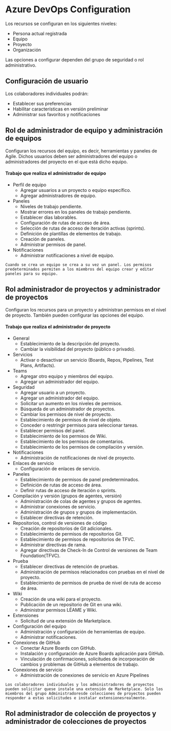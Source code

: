 # Azure DevOps Configuration

Los recursos se configuran en los siguientes niveles:

+ Persona actual registrada
+ Equipo
+ Proyecto
+ Organización

Las opciones a configurar dependen del grupo de seguridad o rol administrativo.

## Configuración de usuario

Los colaboradores individuales podrán:
+ Establecer sus preferencias
+ Habilitar características en versión preliminar 
+ Administrar sus favoritos y notificaciones


## Rol de administrador de equipo y administración de equipos

Configuran los recursos del equipo, es decir, herramientas y paneles de Agile. Dichos usuarios deben ser administradores del equipo o administradores del proyecto en el que está dicho equipo.

#### Trabajo que realiza el administrador de equipo

+ Perfil de equipo
    + Agregar usuarios a un proyecto o equipo específico.
    + Agregar administradores de equipo.
+ Paneles
    + Niveles de trabajo pendiente.
    + Mostrar errores en los paneles de trabajo pendiente.
    + Establecer días laborables.
    + Configuración de rutas de acceso de área.
    + Selección de rutas de acceso de iteración activas (sprints).
    + Definición de plantillas de elementos de trabajo.
    + Creación de paneles.
    + Administrar permisos de panel.
+ Notificaciones
    + Administrar notificaciones a nivel de equipo.


`Cuando se crea un equipo se crea a su vez un panel. Los permisos predeterminados permiten a los miembros del equipo crear y editar paneles para su equipo.`





## Rol administrador de proyectos y administrador de proyectos

Configuran los recursos para un proyecto y administran permisos en el nivel de proyecto. También pueden configurar las opciones del equipo.

#### Trabajo que realiza el administrador de proyecto

+ General
    + Establecimiento de la descripción del proyecto.
    + Cambiar la visibilidad del proyecto (público o privado).
+ Servicios
    + Activar o desactivar un servicio (Boards, Repos, Pipelines, Test Plans, Artifacts).
+ Teams
    + Agregar otro equipo y miembros del equipo.
    + Agregar un administrador del equipo.
+ Seguridad
    + Agregar usuario a un proyecto.
    + Agregar un administrador del equipo.
    + Solicitar un aumento en los niveles de permisos.
    + Búsqueda de un administrador de proyectos.
    + Cambiar los permisos de nivel de proyecto.
    + Establecimiento de permisos de nivel de objeto.
    + Conceder o restringir permisos para seleccionar tareas.
    + Establecer permisos del panel.
    + Establecimiento de los permisos de Wiki.
    + Establecimiento de los permisos de comentarios.
    + Establecimiento de los permisos de compilación y versión.
+ Notificaciones
    + Administración de notificaciones de nivel de proyecto.
+ Enlaces de servicio
    + Configuración de enlaces de servicio.
+ Paneles
    + Establecimiento de permisos de panel predeterminados.
    + Definición de rutas de acceso de área.
    + Definir rutas de acceso de iteración o sprints.
+ Compilación y versión (grupos de agentes, versión)
    + Administración de colas de agentes y grupos de agentes.
    + Administrar conexiones de servicio.
    + Administración de grupos y grupos de implementación.
    + Establecer directivas de retención.
+ Repositorios, control de versiones de código
    + Creación de repositorios de Git adicionales.
    + Establecimiento de permisos de repositorios Git.
    + Establecimiento de permisos de repositorios de TFVC.
    + Administrar directivas de rama.
    + Agregar directivas de Check-In de Control de versiones de Team Foundation(TFVC).
+ Prueba
    + Establecer directivas de retención de pruebas.
    + Administración de permisos relacionados con pruebas en el nivel de proyecto.
    + Establecimiento de permisos de prueba de nivel de ruta de acceso de área.
+ Wiki
    + Creación de una wiki para el proyecto.
    + Publicación de un repositorio de Git en una wiki.
    + Administrar permisos LÉAME y Wiki.
+ Extensiones
    + Solicitud de una extensión de Marketplace.
+ Configuración del equipo
    + Administración y configuración de herramientas de equipo.
    + Administrar notificaciones.
+ Conexiones de GitHub
    + Conectar Azure Boards con GitHub.
    + Instalación y configuración de Azure Boards aplicación para GitHub.
    + Vinculación de confirmaciones, solicitudes de incorporación de cambios y problemas de GitHub a elementos de trabajo.
+ Conexiones de servicio
    + Administración de conexiones de servicio en Azure Pipelines


`Los colaboradores individuales y los administradores de proyectos pueden solicitar quese instale una extensión de Marketplace. Solo los miembros del grupo Administradoresde colecciones de proyectos pueden responder a estas solicitudes e instalar extensionesrealmente.`





## Rol administrador de colección de proyectos y administrador de colecciones de proyectos